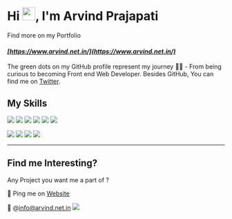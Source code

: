 # Hi <img src="https://raw.githubusercontent.com/MartinHeinz/MartinHeinz/master/wave.gif" width="30px">, I'm Arvind Prajapati 
Find more on my Portfolio 
#### _[https://www.arvind.net.in/](https://www.arvind.net.in/)_


The green dots on my GitHub profile represent my journey 🏃‍♀️ - From being curious to becoming Front end Web Developer.
Besides GitHub, You can find me on [Twitter](https://twitter.com/praja_arvind). 
 

## My Skills

![](https://img.shields.io/badge/HTML5-E34F26?style=for-the-badge&logo=html5&logoColor=white)
![](https://img.shields.io/badge/CSS3-1572B6?style=for-the-badge&logo=css3&logoColor=white)
![](https://img.shields.io/badge/Less-1d365d?style=for-the-badge&logo=less&logoColor=ffffff)
![](https://img.shields.io/badge/JavaScript-F7DF1E?style=for-the-badge&logo=javascript&logoColor=black)
![](https://img.shields.io/badge/Styled%20Components-444941?style=for-the-badge&logo=styledcomponents&logoColor=f1f1f1)
![](https://img.shields.io/badge/Adobe%20Photoshop-31A8FF?style=for-the-badge&logo=Adobe%20Photoshop&logoColor=black)


![](https://img.shields.io/badge/Bootstrap-563D7C?style=for-the-badge&logo=bootstrap&logoColor=white)
![](https://img.shields.io/badge/React-20232A?style=for-the-badge&logo=react&logoColor=61DAFB)
![](https://img.shields.io/badge/jQuery-0769ad?style=for-the-badge&logo=jquery&logoColor=ffffff)
![](https://img.shields.io/badge/Antdesign-0170fe?style=for-the-badge&logo=antdesign&logoColor=ffffff)

 ---
 
 ## Find me Interesting?
   

Any Project you want me a part of ?
 
 👀 Ping me on [Website](https://www.arvind.net.in/)

 💌 @info@arvind.net.in 
 <a 	
 	href="https://mail.google.com/mail/?view=cm&fs=1&tf=1&to=info@arvind.net.in" 
	target="_blank">
		![](https://img.shields.io/badge/mail%20me-f1f1f1?style=for-the-badge&logo=gmail&logoColor=D44638)
 </a>
	
 

<!---
arvind-prajapat/arvind-prajapat is a ✨ special ✨ repository because its `README.md` (this file) appears on your GitHub profile.
You can click the Preview link to take a look at your changes.
--->
